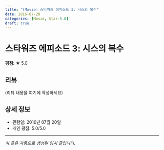 ```yaml
---
title: "[Movie] 스타워즈 에피소드 3: 시스의 복수"
date: 2016-07-20
categories: [Movie, Star-5.0]
draft: true
---
```


# 스타워즈 에피소드 3: 시스의 복수

**평점:** ★ 5.0

## 리뷰

(리뷰 내용을 여기에 작성하세요)

## 상세 정보

- 관람일: 2016년 07월 20일
- 개인 평점: 5.0/5.0

---

*이 글은 자동으로 생성된 임시 글입니다.*
